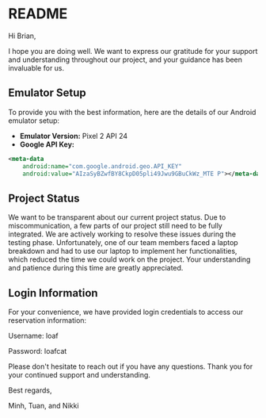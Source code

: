 # README

Hi Brian,

I hope you are doing well. We want to express our gratitude for your support and understanding throughout our project, and your guidance has been invaluable for us.

## Emulator Setup

To provide you with the best information, here are the details of our Android emulator setup:

- **Emulator Version:** Pixel 2 API 24
- **Google API Key:**

```xml
<meta-data
    android:name="com.google.android.geo.API_KEY"
    android:value="AIzaSyBZwfBY8CkpD05pli49Jwu9GBuCkWz_MTE P"></meta-data>
```

## Project Status

We want to be transparent about our current project status. Due to miscommunication, a few parts of our project still need to be fully integrated. We are actively working to resolve these issues during the testing phase. Unfortunately, one of our team members faced a laptop breakdown and had to use our laptop to implement her functionalities, which reduced the time we could work on the project. Your understanding and patience during this time are greatly appreciated.

## Login Information

For your convenience, we have provided login credentials to access our reservation information:

Username: loaf

Password: loafcat

Please don't hesitate to reach out if you have any questions. Thank you for your continued support and understanding.



Best regards,

Minh, Tuan, and Nikki
